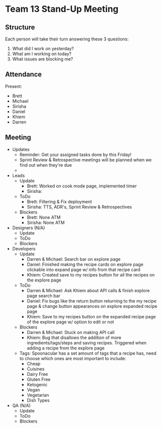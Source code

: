 # Team 13 Stand-Up Meeting

## Structure
Each person will take their turn answering these 3 questions:
1. What did I work on yesterday?
2. What am I working on today?
3. What issues are blocking me?

## Attendance
Present:
- Brett
- Michael
- Sirisha
- Daniel
- Khiem
- Darren


## Meeting
- Updates
  - Reminder: Get your assigned tasks done by this Friday!
  - Sprint Review & Retrospective meetings will be planned when we find out when they're due
  -  
- Leads
  - Update
    - Brett: Worked on cook mode page, implemented timer 
    - Sirisha: 
  - ToDo
    - Brett: Filtering & Fix deployment  
    - Sirisha: TTS, ADR's, Sprint Review & Retrospectives
  - Blockers
    - Brett: None ATM
    - Sirisha: None ATM
- Designers (N/A)
  - Update
  - ToDo
  - Blockers
- Developers
  - Update
    - Darren & Michael: Search bar on explore page
    - Daniel: Finished making the recipe cards on explore page clickable into expand page w/ info from that recipe card
    - Khiem: Created save to my recipes button for all the recipes on the explore page
  - ToDo
    - Darren & Michael: Ask Khiem about API calls & finish explore page search bar
    - Daniel: Fix bugs like the return button returning to the my recipe page & change button appearances on explore expanded recipe page
    - Khiem: Save to my recipes button on the expanded recipe page of the explore page w/ option to edit or not
  - Blockers
    - Darren & Michael: Stuck on making API call
    - Khiem: Bug that disallows the addition of more ingredients/tags/steps and saving recipes. Triggered when adding a recipe from the explore page
  - Tags: Spoonacular has a set amount of tags that a recipe has, need to choose which ones are most important to include:
    - Cheap
    - Cuisines
    - Dairy Free
    - Gluten Free
    - Ketogenic
    - Vegan
    - Vegetarian
    - Dish Types   
- QA (N/A)
  - Update
  - ToDo
  - Blockers
